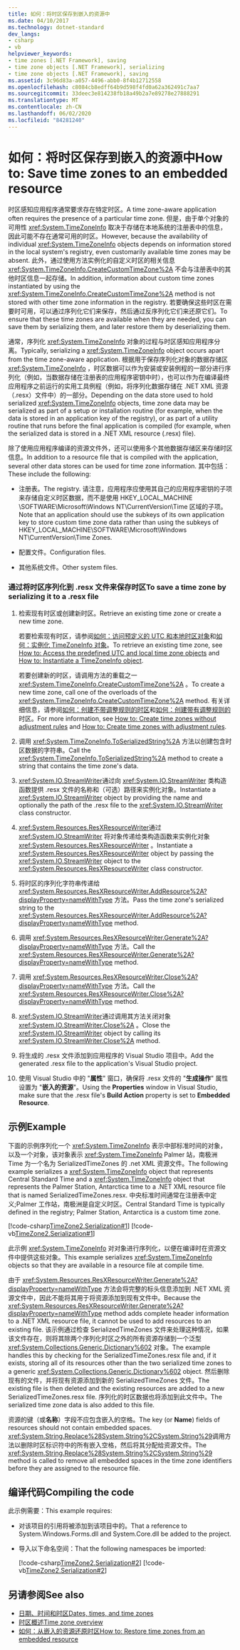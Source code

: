 ```yaml
---
title: 如何：将时区保存到嵌入的资源中
ms.date: 04/10/2017
ms.technology: dotnet-standard
dev_langs:
- csharp
- vb
helpviewer_keywords:
- time zones [.NET Framework], saving
- time zone objects [.NET Framework], serializing
- time zone objects [.NET Framework], saving
ms.assetid: 3c96d83a-a057-4496-abb0-8f4b12712558
ms.openlocfilehash: c8084cb8edff64b9d598f4fd0a62a362491c7aa7
ms.sourcegitcommit: 33deec3e814238fb18a49b2a7e89278e27888291
ms.translationtype: MT
ms.contentlocale: zh-CN
ms.lasthandoff: 06/02/2020
ms.locfileid: "84281240"
---
```

# <a name="how-to-save-time-zones-to-an-embedded-resource"></a><span data-ttu-id="1f5a1-102">如何：将时区保存到嵌入的资源中</span><span class="sxs-lookup"><span data-stu-id="1f5a1-102">How to: Save time zones to an embedded resource</span></span>

<span data-ttu-id="1f5a1-103">时区感知应用程序通常要求存在特定时区。</span><span class="sxs-lookup"><span data-stu-id="1f5a1-103">A time zone-aware application often requires the presence of a particular time zone.</span></span> <span data-ttu-id="1f5a1-104">但是，由于单个对象的可用性 <xref:System.TimeZoneInfo> 取决于存储在本地系统的注册表中的信息，因此可能不存在通常可用的时区。</span><span class="sxs-lookup"><span data-stu-id="1f5a1-104">However, because the availability of individual <xref:System.TimeZoneInfo> objects depends on information stored in the local system's registry, even customarily available time zones may be absent.</span></span> <span data-ttu-id="1f5a1-105">此外，通过使用方法实例化的自定义时区的相关信息 <xref:System.TimeZoneInfo.CreateCustomTimeZone%2A> 不会与注册表中的其他时区信息一起存储。</span><span class="sxs-lookup"><span data-stu-id="1f5a1-105">In addition, information about custom time zones instantiated by using the <xref:System.TimeZoneInfo.CreateCustomTimeZone%2A> method is not stored with other time zone information in the registry.</span></span> <span data-ttu-id="1f5a1-106">若要确保这些时区在需要时可用，可以通过序列化它们来保存，然后通过反序列化它们来还原它们。</span><span class="sxs-lookup"><span data-stu-id="1f5a1-106">To ensure that these time zones are available when they are needed, you can save them by serializing them, and later restore them by deserializing them.</span></span>

<span data-ttu-id="1f5a1-107">通常，序列化 <xref:System.TimeZoneInfo> 对象的过程与时区感知应用程序分离。</span><span class="sxs-lookup"><span data-stu-id="1f5a1-107">Typically, serializing a <xref:System.TimeZoneInfo> object occurs apart from the time zone-aware application.</span></span> <span data-ttu-id="1f5a1-108">根据用于保存序列化对象的数据存储区 <xref:System.TimeZoneInfo> ，时区数据可以作为安装或安装例程的一部分进行序列化（例如，当数据存储在注册表的应用程序密钥中时），也可以作为在编译最终应用程序之前运行的实用工具例程（例如，将序列化数据存储在 .NET XML 资源（.resx）文件中）的一部分。</span><span class="sxs-lookup"><span data-stu-id="1f5a1-108">Depending on the data store used to hold serialized <xref:System.TimeZoneInfo> objects, time zone data may be serialized as part of a setup or installation routine (for example, when the data is stored in an application key of the registry), or as part of a utility routine that runs before the final application is compiled (for example, when the serialized data is stored in a .NET XML resource (.resx) file).</span></span>

<span data-ttu-id="1f5a1-109">除了使用应用程序编译的资源文件外，还可以使用多个其他数据存储区来存储时区信息。</span><span class="sxs-lookup"><span data-stu-id="1f5a1-109">In addition to a resource file that is compiled with the application, several other data stores can be used for time zone information.</span></span> <span data-ttu-id="1f5a1-110">其中包括：</span><span class="sxs-lookup"><span data-stu-id="1f5a1-110">These include the following:</span></span>

- <span data-ttu-id="1f5a1-111">注册表。</span><span class="sxs-lookup"><span data-stu-id="1f5a1-111">The registry.</span></span> <span data-ttu-id="1f5a1-112">请注意，应用程序应使用其自己的应用程序密钥的子项来存储自定义时区数据，而不是使用 HKEY_LOCAL_MACHINE \SOFTWARE\Microsoft\Windows NT\CurrentVersion\Time 区域的子项。</span><span class="sxs-lookup"><span data-stu-id="1f5a1-112">Note that an application should use the subkeys of its own application key to store custom time zone data rather than using the subkeys of HKEY_LOCAL_MACHINE\SOFTWARE\Microsoft\Windows NT\CurrentVersion\Time Zones.</span></span>

- <span data-ttu-id="1f5a1-113">配置文件。</span><span class="sxs-lookup"><span data-stu-id="1f5a1-113">Configuration files.</span></span>

- <span data-ttu-id="1f5a1-114">其他系统文件。</span><span class="sxs-lookup"><span data-stu-id="1f5a1-114">Other system files.</span></span>

### <a name="to-save-a-time-zone-by-serializing-it-to-a-resx-file"></a><span data-ttu-id="1f5a1-115">通过将时区序列化到 .resx 文件来保存时区</span><span class="sxs-lookup"><span data-stu-id="1f5a1-115">To save a time zone by serializing it to a .resx file</span></span>

1. <span data-ttu-id="1f5a1-116">检索现有时区或创建新时区。</span><span class="sxs-lookup"><span data-stu-id="1f5a1-116">Retrieve an existing time zone or create a new time zone.</span></span>

   <span data-ttu-id="1f5a1-117">若要检索现有时区，请参阅[如何：访问预定义的 UTC 和本地时区对象](access-utc-and-local.md)和[如何：实例化 TimeZoneInfo 对象](instantiate-time-zone-info.md)。</span><span class="sxs-lookup"><span data-stu-id="1f5a1-117">To retrieve an existing time zone, see [How to: Access the predefined UTC and local time zone objects](access-utc-and-local.md) and [How to: Instantiate a TimeZoneInfo object](instantiate-time-zone-info.md).</span></span>

   <span data-ttu-id="1f5a1-118">若要创建新的时区，请调用方法的重载之一 <xref:System.TimeZoneInfo.CreateCustomTimeZone%2A> 。</span><span class="sxs-lookup"><span data-stu-id="1f5a1-118">To create a new time zone, call one of the overloads of the <xref:System.TimeZoneInfo.CreateCustomTimeZone%2A> method.</span></span> <span data-ttu-id="1f5a1-119">有关详细信息，请参阅[如何：创建不带调整规则的时区](create-time-zones-without-adjustment-rules.md)和[如何：创建带有调整规则的](create-time-zones-with-adjustment-rules.md)时区。</span><span class="sxs-lookup"><span data-stu-id="1f5a1-119">For more information, see [How to: Create time zones without adjustment rules](create-time-zones-without-adjustment-rules.md) and [How to: Create time zones with adjustment rules](create-time-zones-with-adjustment-rules.md).</span></span>

2. <span data-ttu-id="1f5a1-120">调用 <xref:System.TimeZoneInfo.ToSerializedString%2A> 方法以创建包含时区数据的字符串。</span><span class="sxs-lookup"><span data-stu-id="1f5a1-120">Call the <xref:System.TimeZoneInfo.ToSerializedString%2A> method to create a string that contains the time zone's data.</span></span>

3. <span data-ttu-id="1f5a1-121"><xref:System.IO.StreamWriter>通过向 <xref:System.IO.StreamWriter> 类构造函数提供 .resx 文件的名称和（可选）路径来实例化对象。</span><span class="sxs-lookup"><span data-stu-id="1f5a1-121">Instantiate a <xref:System.IO.StreamWriter> object by providing the name and optionally the path of the .resx file to the <xref:System.IO.StreamWriter> class constructor.</span></span>

4. <span data-ttu-id="1f5a1-122"><xref:System.Resources.ResXResourceWriter>通过 <xref:System.IO.StreamWriter> 将对象传递给类构造函数来实例化对象 <xref:System.Resources.ResXResourceWriter> 。</span><span class="sxs-lookup"><span data-stu-id="1f5a1-122">Instantiate a <xref:System.Resources.ResXResourceWriter> object by passing the <xref:System.IO.StreamWriter> object to the <xref:System.Resources.ResXResourceWriter> class constructor.</span></span>

5. <span data-ttu-id="1f5a1-123">将时区的序列化字符串传递给 <xref:System.Resources.ResXResourceWriter.AddResource%2A?displayProperty=nameWithType> 方法。</span><span class="sxs-lookup"><span data-stu-id="1f5a1-123">Pass the time zone's serialized string to the <xref:System.Resources.ResXResourceWriter.AddResource%2A?displayProperty=nameWithType> method.</span></span>

6. <span data-ttu-id="1f5a1-124">调用 <xref:System.Resources.ResXResourceWriter.Generate%2A?displayProperty=nameWithType> 方法。</span><span class="sxs-lookup"><span data-stu-id="1f5a1-124">Call the <xref:System.Resources.ResXResourceWriter.Generate%2A?displayProperty=nameWithType> method.</span></span>

7. <span data-ttu-id="1f5a1-125">调用 <xref:System.Resources.ResXResourceWriter.Close%2A?displayProperty=nameWithType> 方法。</span><span class="sxs-lookup"><span data-stu-id="1f5a1-125">Call the <xref:System.Resources.ResXResourceWriter.Close%2A?displayProperty=nameWithType> method.</span></span>

8. <span data-ttu-id="1f5a1-126"><xref:System.IO.StreamWriter>通过调用其方法关闭对象 <xref:System.IO.StreamWriter.Close%2A> 。</span><span class="sxs-lookup"><span data-stu-id="1f5a1-126">Close the <xref:System.IO.StreamWriter> object by calling its <xref:System.IO.StreamWriter.Close%2A> method.</span></span>

9. <span data-ttu-id="1f5a1-127">将生成的 .resx 文件添加到应用程序的 Visual Studio 项目中。</span><span class="sxs-lookup"><span data-stu-id="1f5a1-127">Add the generated .resx file to the application's Visual Studio project.</span></span>

10. <span data-ttu-id="1f5a1-128">使用 Visual Studio 中的 "**属性**" 窗口，确保将 .resx 文件的 "**生成操作**" 属性设置为 "**嵌入的资源**"。</span><span class="sxs-lookup"><span data-stu-id="1f5a1-128">Using the **Properties** window in Visual Studio, make sure that the .resx file's **Build Action** property is set to **Embedded Resource**.</span></span>

## <a name="example"></a><span data-ttu-id="1f5a1-129">示例</span><span class="sxs-lookup"><span data-stu-id="1f5a1-129">Example</span></span>

<span data-ttu-id="1f5a1-130">下面的示例序列化一个 <xref:System.TimeZoneInfo> 表示中部标准时间的对象，以及一个对象，该对象表示 <xref:System.TimeZoneInfo> Palmer 站，南极洲 Time 为一个名为 SerializedTimeZones 的 .net XML 资源文件。</span><span class="sxs-lookup"><span data-stu-id="1f5a1-130">The following example serializes a <xref:System.TimeZoneInfo> object that represents Central Standard Time and a <xref:System.TimeZoneInfo> object that represents the Palmer Station, Antarctica time to a .NET XML resource file that is named SerializedTimeZones.resx.</span></span> <span data-ttu-id="1f5a1-131">中央标准时间通常在注册表中定义;Palmer 工作站，南极洲是自定义时区。</span><span class="sxs-lookup"><span data-stu-id="1f5a1-131">Central Standard Time is typically defined in the registry; Palmer Station, Antarctica is a custom time zone.</span></span>

[!code-csharp[TimeZone2.Serialization#1](../../../samples/snippets/csharp/VS_Snippets_CLR/TimeZone2.Serialization/cs/SerializeTimeZoneData.cs#1)]
[!code-vb[TimeZone2.Serialization#1](../../../samples/snippets/visualbasic/VS_Snippets_CLR/TimeZone2.Serialization/vb/SerializeTimeZoneData.vb#1)]

<span data-ttu-id="1f5a1-132">此示例 <xref:System.TimeZoneInfo> 对对象进行序列化，以便在编译时在资源文件中提供这些对象。</span><span class="sxs-lookup"><span data-stu-id="1f5a1-132">This example serializes <xref:System.TimeZoneInfo> objects so that they are available in a resource file at compile time.</span></span>

<span data-ttu-id="1f5a1-133">由于 <xref:System.Resources.ResXResourceWriter.Generate%2A?displayProperty=nameWithType> 方法会将完整的标头信息添加到 .NET XML 资源文件中，因此不能将其用于将资源添加到现有文件中。</span><span class="sxs-lookup"><span data-stu-id="1f5a1-133">Because the <xref:System.Resources.ResXResourceWriter.Generate%2A?displayProperty=nameWithType> method adds complete header information to a .NET XML resource file, it cannot be used to add resources to an existing file.</span></span> <span data-ttu-id="1f5a1-134">该示例通过检查 SerializedTimeZones 文件来处理这种情况，如果该文件存在，则将其除两个序列化时区之外的所有资源存储到一个泛型 <xref:System.Collections.Generic.Dictionary%602> 对象。</span><span class="sxs-lookup"><span data-stu-id="1f5a1-134">The example handles this by checking for the SerializedTimeZones.resx file and, if it exists, storing all of its resources other than the two serialized time zones to a generic <xref:System.Collections.Generic.Dictionary%602> object.</span></span> <span data-ttu-id="1f5a1-135">然后删除现有的文件，并将现有资源添加到新的 SerializedTimeZones 文件。</span><span class="sxs-lookup"><span data-stu-id="1f5a1-135">The existing file is then deleted and the existing resources are added to a new SerializedTimeZones.resx file.</span></span> <span data-ttu-id="1f5a1-136">序列化的时区数据也将添加到此文件中。</span><span class="sxs-lookup"><span data-stu-id="1f5a1-136">The serialized time zone data is also added to this file.</span></span>

<span data-ttu-id="1f5a1-137">资源的键（或**名称**）字段不应包含嵌入的空格。</span><span class="sxs-lookup"><span data-stu-id="1f5a1-137">The key (or **Name**) fields of resources should not contain embedded spaces.</span></span> <span data-ttu-id="1f5a1-138"><xref:System.String.Replace%28System.String%2CSystem.String%29>调用方法以删除时区标识符中的所有嵌入空格，然后将其分配给资源文件。</span><span class="sxs-lookup"><span data-stu-id="1f5a1-138">The <xref:System.String.Replace%28System.String%2CSystem.String%29> method is called to remove all embedded spaces in the time zone identifiers before they are assigned to the resource file.</span></span>

## <a name="compiling-the-code"></a><span data-ttu-id="1f5a1-139">编译代码</span><span class="sxs-lookup"><span data-stu-id="1f5a1-139">Compiling the code</span></span>

<span data-ttu-id="1f5a1-140">此示例需要：</span><span class="sxs-lookup"><span data-stu-id="1f5a1-140">This example requires:</span></span>

- <span data-ttu-id="1f5a1-141">对该项目的引用将被添加到该项目中的。</span><span class="sxs-lookup"><span data-stu-id="1f5a1-141">That a reference to System.Windows.Forms.dll and System.Core.dll be added to the project.</span></span>

- <span data-ttu-id="1f5a1-142">导入以下命名空间：</span><span class="sxs-lookup"><span data-stu-id="1f5a1-142">That the following namespaces be imported:</span></span>

  [!code-csharp[TimeZone2.Serialization#2](../../../samples/snippets/csharp/VS_Snippets_CLR/TimeZone2.Serialization/cs/SerializeTimeZoneData.cs#2)]
  [!code-vb[TimeZone2.Serialization#2](../../../samples/snippets/visualbasic/VS_Snippets_CLR/TimeZone2.Serialization/vb/SerializeTimeZoneData.vb#2)]

## <a name="see-also"></a><span data-ttu-id="1f5a1-143">另请参阅</span><span class="sxs-lookup"><span data-stu-id="1f5a1-143">See also</span></span>

- [<span data-ttu-id="1f5a1-144">日期、时间和时区</span><span class="sxs-lookup"><span data-stu-id="1f5a1-144">Dates, times, and time zones</span></span>](index.md)
- [<span data-ttu-id="1f5a1-145">时区概述</span><span class="sxs-lookup"><span data-stu-id="1f5a1-145">Time zone overview</span></span>](time-zone-overview.md)
- [<span data-ttu-id="1f5a1-146">如何：从嵌入的资源还原时区</span><span class="sxs-lookup"><span data-stu-id="1f5a1-146">How to: Restore time zones from an embedded resource</span></span>](restore-time-zones-from-an-embedded-resource.md)
